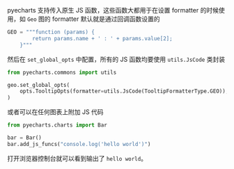 pyecharts 支持传入原生 JS 函数，这些函数大都用于在设置 formatter 的时候使用，如 `Geo` 图的 formatter 默认就是通过回调函数设置的

```python
GEO = """function (params) {
        return params.name + ' : ' + params.value[2];
    }"""
```

然后在 `set_global_opts` 中配置，所有的 JS 函数均要使用 `utils.JsCode` 类封装

```python
from pyecharts.commons import utils

geo.set_global_opts(
    opts.TooltipOpts(formatter=utils.JsCode(TooltipFormatterType.GEO)),
)
```

或者可以在任何图表上附加 JS 代码

```python
from pyecharts.charts import Bar

bar = Bar()
bar.add_js_funcs("console.log('hello world')")
```

打开浏览器控制台就可以看到输出了 `hello world`。
